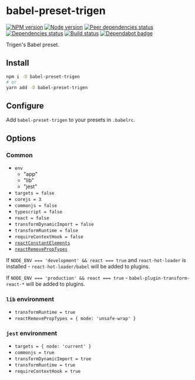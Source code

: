# babel-preset-trigen

[![NPM version][npm]][npm-url]
[![Node version][node]][node-url]
[![Peer dependencies status][peer-deps]][peer-deps-url]
[![Dependencies status][deps]][deps-url]
[![Build status][build]][build-url]
[![Dependabot badge][dependabot]][dependabot-url]

[npm]: https://img.shields.io/npm/v/babel-preset-trigen.svg
[npm-url]: https://npmjs.com/package/babel-preset-trigen

[node]: https://img.shields.io/node/v/babel-preset-trigen.svg
[node-url]: https://nodejs.org

[peer-deps]: https://david-dm.org/TrigenSoftware/babel-preset-trigen/peer-status.svg
[peer-deps-url]: https://david-dm.org/TrigenSoftware/babel-preset-trigen?type=peer

[deps]: https://david-dm.org/TrigenSoftware/babel-preset-trigen.svg
[deps-url]: https://david-dm.org/TrigenSoftware/babel-preset-trigen

[build]: http://img.shields.io/travis/com/TrigenSoftware/babel-preset-trigen.svg
[build-url]: https://travis-ci.com/TrigenSoftware/babel-preset-trigen

[dependabot]: https://api.dependabot.com/badges/status?host=github&repo=TrigenSoftware/babel-preset-trigen
[dependabot-url]: https://dependabot.com/

Trigen's Babel preset.

## Install

```bash
npm i -D babel-preset-trigen
# or
yarn add -D babel-preset-trigen
```

## Configure

Add `babel-preset-trigen` to your presets in `.babelrc`.

## Options

### Common

- `env`
    - "app"
    - "lib"
    - "jest"
- `targets = false`
- `corejs = 3`
- `commonjs = false`
- `typescript = false`
- `react = false`
- `transformDynamicImport = false`
- `transformRuntime = false`
- `requireContextHook = false`
- [`reactConstantElements`](https://babeljs.io/docs/en/next/babel-plugin-transform-react-constant-elements.html#options)
- [`reactRemovePropTypes`](https://github.com/oliviertassinari/babel-plugin-transform-react-remove-prop-types#options)

If `NODE_ENV === 'development' && react === true` and `react-hot-loader` is installed - `react-hot-loader/babel` will be added to plugins.

If `NODE_ENV === 'production' && react === true` - `babel-plugin-transform-react-*` will be added to plugins.

### `lib` environment

- `transformRuntime = true`
- `reactRemovePropTypes = { mode: 'unsafe-wrap' }`

### `jest` environment

- `targets = { node: 'current' }`
- `commonjs = true`
- `transformDynamicImport = true`
- `transformRuntime = true`
- `requireContextHook = true`
